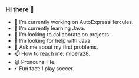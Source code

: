 ### Hi there 👋

- 🔭 I’m currently working on AutoExpressHercules.
- 🌱 I’m currently learning Java.
- 👯 I’m looking to collaborate on projects.
- 🤔 I’m looking for help with Java.
- 💬 Ask me about my first problems.
- 📫 How to reach me: mloera28.
- 😄 Pronouns: He.
- ⚡ Fun fact: I play soccer.

